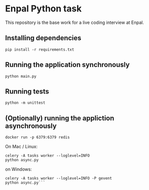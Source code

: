 # Enpal Python task

This repository is the base work for a live coding interview at Enpal.

## Installing dependencies

`pip install -r requirements.txt`

## Running the application synchronously

`python main.py`

## Running tests

`python -m unittest`

## (Optionally) running the appliction asynchronously

`docker run -p 6379:6379 redis`

On Mac / Linux:

```
celery -A tasks worker --loglevel=INFO
python async.py
```

on Windows:

```pip install gevent
celery -A tasks worker --loglevel=INFO -P gevent
python async.py```
